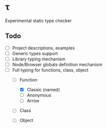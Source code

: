 # &tau;

Experimental static type checker

## Todo

- [ ] Project descriptions, examples
- [ ] Generic types support
- [ ] Library typing mechanism
- [ ] Node/Browser globals definition mechanism
- [ ] Full typing for functions, class, object
  - [ ] Function
    - [x] Classic (named)
    - [ ] Anonymous
    - [ ] Arrow
  - [ ] Class
  - [ ] Object
 
